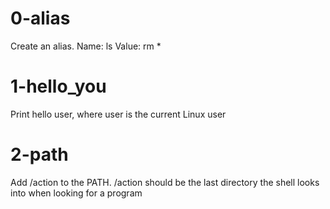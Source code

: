 # 0-alias
Create an alias.
    Name: ls
    Value: rm *

# 1-hello_you
Print hello user, where user is the current Linux user

# 2-path
Add /action to the PATH. /action should be the last directory the shell looks into when looking for a program

